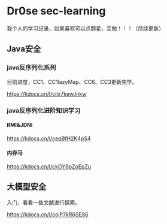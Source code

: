 # Dr0se sec-learning
我个人的学习记录，如果喜欢可以点颗星，互勉！！！（持续更新）
##  Java安全
### java反序列化系列
目前进度，CC1、CC1lazyMap、CC6、CC3更新完毕。

https://kdocs.cn/l/cilx7kewJnkw
### java反序列化进阶知识学习
#### RMI&JDNI

https://kdocs.cn/l/ceqBfH2K4pS4

#### 内存马

https://kdocs.cn/l/ckOY8pZoEpZu
## 大模型安全
入门，看看一些文献进行探索。

https://kdocs.cn/l/cojP7kR6SE86